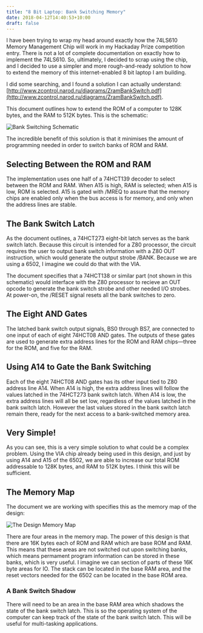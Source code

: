 ```yaml
---
title: "8 Bit Laptop: Bank Switching Memory"
date: 2018-04-12T14:40:53+10:00
draft: false
---
```


I have been trying to wrap my head around exactly how the 74LS610 Memory Management Chip will work in my Hackaday Prize competition entry. There is not a lot of complete documentation on exactly how to implement the 74LS610. So, ultimately, I decided to scrap using the chip, and I decided to use a simpler and more rough-and-ready solution to how to extend the memory of this internet-enabled 8 bit laptop I am building.

I did some searching, and I found a solution I can actually understand: [http://www.zcontrol.narod.ru/diagrams/ZramBankSwitch.pdf](http://www.zcontrol.narod.ru/diagrams/ZramBankSwitch.pdf).

This document outlines how to extend the ROM of a computer to 128K bytes, and the RAM to 512K bytes. This is the schematic:

![Bank Switching Schematic](/8-bit-laptop/z80_bankswitch.png)

The incredible benefit of this solution is that it minimises the amount of programming needed in order to switch banks of ROM and RAM.

## Selecting Between the ROM and RAM

The implementation uses one half of a 74HCT139 decoder to select between the ROM and RAM. When A15 is high, RAM is selected; when A15 is low, ROM is selected. A15 is gated with /MREQ to assure that the memory chips are enabled only when the bus access is for memory, and only when the address lines are stable.

## The Bank Switch Latch

As the document outlines, a 74HCT273 eight-bit latch serves as the bank switch latch. Because this circuit is intended for a Z80 processor, the circuit requires the user to output bank switch information with a Z80 OUT instruction, which would generate the output strobe /BANK. Because we are using a 6502, I imagine we could do that with the VIA. 

The document specifies that a 74HCT138 or similar part (not shown in this schematic) would interface with the Z80 processor to recieve an OUT opcode to generate the bank switch strobe and other needed I/O strobes. At power-on, the /RESET signal resets all the bank switches to zero.

## The Eight AND Gates

The latched bank switch output signals, BS0 through BS7, are connected to one input of each of eight 74HCT08 AND gates. The outputs of these gates are used to generate extra address lines for the ROM and RAM chips—three for the ROM, and five for the RAM.

## Using A14 to Gate the Bank Switching

Each of the eight 74HCT08 AND gates has its other input tied to Z80 address line A14. When A14 is high, the extra address lines will follow the values latched in the 74HCT273 bank switch latch. When A14 is low, the extra address lines will all be set low, regardless of the values latched in the bank switch latch. However the last values stored in the bank switch latch remain there, ready for the next access
to a bank-switched memory area.

## Very Simple!

As you can see, this is a very simple solution to what could be a complex problem. Using the VIA chip already being used in this design, and just by using A14 and A15 of the 6502, we are able to increase our total ROM addressable to 128K bytes, and RAM to 512K bytes. I think this will be sufficient.

## The Memory Map

The document we are working with specifies this as the memory map of the design:

![The Design Memory Map](/8-bit-laptop/z80_bankswitch_memorymap.png)

There are four areas in the memory map. The power of this design is that there are 16K bytes each of ROM and RAM which are base ROM and RAM. This means that these areas are not switched out upon switching banks, which means permament program information can be stored in these banks, which is very useful. I imagine we can section of parts of these 16K byte areas for IO. The stack can be located in the base RAM area, and the reset vectors needed for the 6502 can be located in the base ROM area.

### A Bank Switch Shadow

There will need to be an area in the base RAM area which shadows the state of the bank switch latch. This is so the operating system of the computer can keep track of the state of the bank switch latch. This will be useful for multi-tasking applications.
